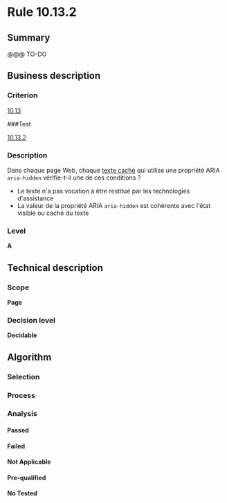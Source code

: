# Rule 10.13.2

## Summary

@@@ TO-DO

## Business description

### Criterion

[10.13](http://references.modernisation.gouv.fr/sites/default/files/RGAA3_RC2-1/referentiel_technique.htm#crit-10-13)

###Test

[10.13.2](http://references.modernisation.gouv.fr/sites/default/files/RGAA3_RC2-1/referentiel_technique.htm#test-10.13.2)

### Description

Dans chaque page Web, chaque <a href="http://references.modernisation.gouv.fr/sites/default/files/RGAA3_RC2-1/glossaire.htm#mTexteCache">texte cach&eacute;</a> qui utilise une propri&eacute;t&eacute; ARIA `aria-hidden` v&eacute;rifie-t-il une de ces conditions ? 
 
 * Le texte n'a pas vocation &agrave; &ecirc;tre restitu&eacute; par les technologies d'assistance 
 * La valeur de la propri&eacute;t&eacute; ARIA `aria-hidden` est coh&eacute;rente avec l'&eacute;tat visible ou cach&eacute; du texte 


### Level

**A**

## Technical description

### Scope

**Page**

### Decision level

**Decidable**

## Algorithm

### Selection

### Process

### Analysis

#### Passed

#### Failed

#### Not Applicable

#### Pre-qualified

#### No Tested 






